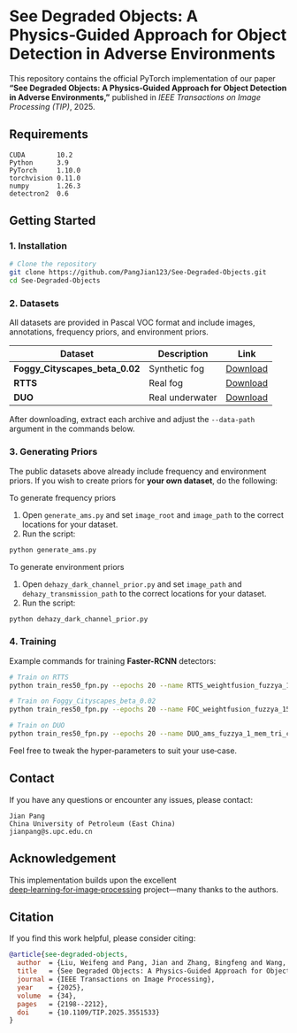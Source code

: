 # See Degraded Objects: A Physics‑Guided Approach for Object Detection in Adverse Environments

This repository contains the official PyTorch implementation of our paper **“See Degraded Objects: A Physics‑Guided Approach for Object Detection in Adverse Environments,”** published in *IEEE Transactions on Image Processing (TIP)*, 2025.

## Requirements

```text
CUDA        10.2
Python      3.9
PyTorch     1.10.0
torchvision 0.11.0
numpy       1.26.3
detectron2  0.6
```

## Getting Started

### 1. Installation

```bash
# Clone the repository
git clone https://github.com/PangJian123/See-Degraded-Objects.git
cd See-Degraded-Objects
```

### 2. Datasets

All datasets are provided in Pascal VOC format and include images, annotations, frequency priors, and environment priors.

| Dataset                           | Description     | Link                                                                                                                              |
| --------------------------------- | --------------- | --------------------------------------------------------------------------------------------------------------------------------- |
| **Foggy\_Cityscapes\_beta\_0.02** | Synthetic fog   | [Download](https://huggingface.co/datasets/PJ-UPC/datasets-for-see-degraded-objects/blob/main/Foggy_Cityscapes_beta_0.02_VOC.zip) |
| **RTTS**                          | Real fog        | [Download](https://huggingface.co/datasets/PJ-UPC/datasets-for-see-degraded-objects/blob/main/RTTS_VOC.zip)                       |
| **DUO**                           | Real underwater | [Download](https://huggingface.co/datasets/PJ-UPC/datasets-for-see-degraded-objects/blob/main/DUO_VOC.zip)                        |

After downloading, extract each archive and adjust the `--data-path` argument in the commands below.

### 3. Generating Priors

The public datasets above already include frequency and environment priors. If you wish to create priors for **your own dataset**, do the following:

To generate frequency priors
1. Open `generate_ams.py` and set `image_root` and `image_path` to the correct locations for your dataset.
2. Run the script:
```bash
python generate_ams.py
```
To generate environment priors 
1. Open `dehazy_dark_channel_prior.py` and set `image_path` and `dehazy_transmission_path` to the correct locations for your dataset.
2. Run the script:

```bash
python dehazy_dark_channel_prior.py
```

### 4. Training

Example commands for training **Faster-RCNN** detectors:

```bash
# Train on RTTS
python train_res50_fpn.py --epochs 20 --name RTTS_weightfusion_fuzzya_15_mem_tri_ce1 --prior "weight_fusion" --fuzzy_a 1.5 --member_f "tri" --p_ce 1 --num-classes 5 --json-name "voc_fog_classes.json" --data-path "/path/to/RTTS_VOC"

# Train on Foggy_Cityscapes_beta_0.02
python train_res50_fpn.py --epochs 20 --name FOC_weightfusion_fuzzya_15_mem_tri_ce1 --prior "weight_fusion" --fuzzy_a 1.5 --member_f "tri" --p_ce 1 --num-classes 5 --json-name "voc_fog_classes.json" --data-path "/path/to/Foggy_Cityscapes_beta_0.02_VOC"

# Train on DUO
python train_res50_fpn.py --epochs 20 --name DUO_ams_fuzzya_1_mem_tri_ce15 --prior "ams" --fuzzy_a 1 --member_f "tri" --p_ce 1.5 --num-classes 4 --json-name "DUO_classes.json" --data-path "/path/to/DUO_VOC"
```

Feel free to tweak the hyper‑parameters to suit your use‑case.

## Contact

If you have any questions or encounter any issues, please contact:

```
Jian Pang  
China University of Petroleum (East China)  
jianpang@s.upc.edu.cn
```

## Acknowledgement

This implementation builds upon the excellent [deep‑learning‑for‑image‑processing](https://github.com/WZMIAOMIAO/deep-learning-for-image-processing) project—many thanks to the authors.

## Citation

If you find this work helpful, please consider citing:

```bibtex
@article{see-degraded-objects,
  author  = {Liu, Weifeng and Pang, Jian and Zhang, Bingfeng and Wang, Jin and Liu, Baodi and Tao, Dapeng},
  title   = {See Degraded Objects: A Physics-Guided Approach for Object Detection in Adverse Environments},
  journal = {IEEE Transactions on Image Processing},
  year    = {2025},
  volume  = {34},
  pages   = {2198--2212},
  doi     = {10.1109/TIP.2025.3551533}
}
```
